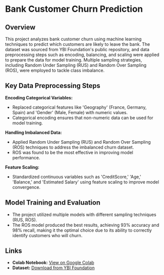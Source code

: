 # Bank Customer Churn Prediction

## Overview
This project analyzes bank customer churn using machine learning techniques to predict which customers are likely to leave the bank. The dataset was sourced from YBI Foundation's public repository, and data preprocessing steps such as encoding, balancing, and scaling were applied to prepare the data for model training. Multiple sampling strategies, including Random Under Sampling (RUS) and Random Over Sampling (ROS), were employed to tackle class imbalance.

## Key Data Preprocessing Steps

**Encoding Categorical Variables:**
- Replaced categorical features like 'Geography' (France, Germany, Spain) and 'Gender' (Male, Female) with numeric values.
- Categorical encoding ensures that non-numeric data can be used for model training.

**Handling Imbalanced Data:**
- Applied Random Under Sampling (RUS) and Random Over Sampling (ROS) techniques to address the imbalanced churn dataset.
- ROS was found to be the most effective in improving model performance.

**Feature Scaling:**
- Standardized continuous variables such as 'CreditScore,' 'Age,' 'Balance,' and 'Estimated Salary' using feature scaling to improve model convergence.

## Model Training and Evaluation
- The project utilized multiple models with different sampling techniques (RUS, ROS).
- The ROS model produced the best results, achieving 93% accuracy and 98% recall, making it the optimal choice due to its ability to correctly identify customers who will churn.

## Links
- **Colab Notebook:** [View on Google Colab](https://colab.research.google.com/drive/1-R3rX0WGy-u3bMRdMAg8qlpWd9oOkZ4A?usp=drive_link)
- **Dataset:** [Download from YBI Foundation](https://github.com/YBI-Foundation/Dataset/raw/main/Bank%20Churn%20Modelling.csv)
